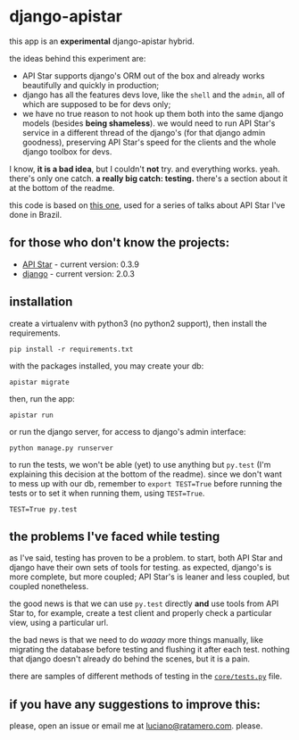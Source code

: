 # django-apistar

this app is an **experimental** django-apistar hybrid.

the ideas behind this experiment are:

- API Star supports django's ORM out of the box and already works beautifully and quickly in production;
- django has all the features devs love, like the `shell` and the `admin`, all of which are supposed to be for devs only;
- we have no true reason to not hook up them both into the same django models (besides **being shameless**). we would need to run API Star's service in a different thread of the django's (for that django admin goodness), preserving API Star's speed for the clients and the whole django toolbox for devs.

I know, **it is a bad idea**, but I couldn't **not** try.
and everything works. yeah. there's only one catch. **a really big catch: testing.** there's a section about it at the bottom of the readme.

this code is based on [this one](https://github.com/lucianoratamero/apistar-example), used for a series of talks about API Star I've done in Brazil.

## for those who don't know the projects:

- [API Star](https://github.com/encode/apistar) - current version: 0.3.9
- [django](https://www.djangoproject.com/) - current version: 2.0.3

## installation

create a virtualenv with python3 (no python2 support), then install the requirements.
```
pip install -r requirements.txt
```
with the packages installed, you may create your db:
```
apistar migrate
```
then, run the app:
```
apistar run
```
or run the django server, for access to django's admin interface:
```
python manage.py runserver
```
to run the tests, we won't be able (yet) to use anything but `py.test` (I'm explaining this decision at the bottom of the readme). since we don't want to mess up with our db, remember to `export TEST=True` before running the tests or to set it when running them, using `TEST=True`.
```
TEST=True py.test
```

## the problems I've faced while testing

as I've said, testing has proven to be a problem. to start, both API Star and django have their own sets of tools for testing. as expected, django's is more complete, but more coupled; API Star's is leaner and less coupled, but coupled nonetheless.

the good news is that we can use `py.test` directly **and** use tools from API Star to, for example, create a test client and properly check a particular view, using a particular url.

the bad news is that we need to do *waaay* more things manually, like migrating the database before testing and flushing it after each test. nothing that django doesn't already do behind the scenes, but it is a pain.

there are samples of different methods of testing in the [`core/tests.py`](https://github.com/lucianoratamero/django-apistar/tree/master/core/tests.py) file.

## if you have any suggestions to improve this:

please, open an issue or email me at [luciano@ratamero.com](mailto:luciano@ratamero.com). please.
